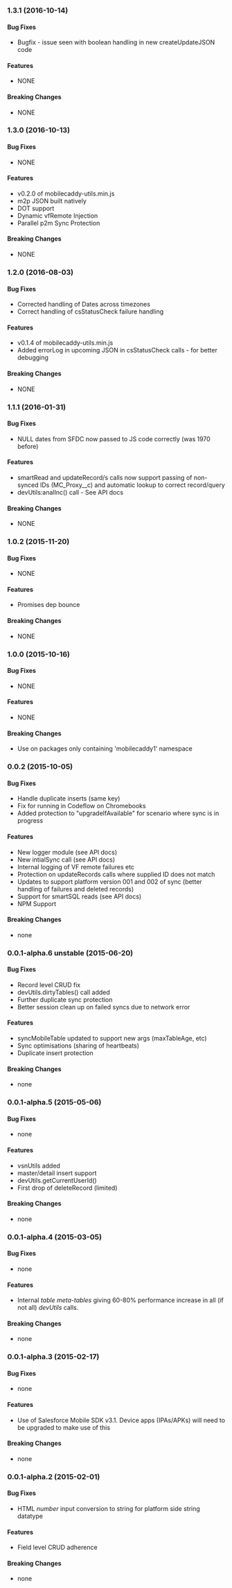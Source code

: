 ### 1.3.1  (2016-10-14)

#### Bug Fixes

* Bugfix - issue seen with boolean handling in new createUpdateJSON code

#### Features

* NONE

#### Breaking Changes

* NONE


### 1.3.0  (2016-10-13)

#### Bug Fixes

* NONE

#### Features

* v0.2.0 of mobilecaddy-utils.min.js
* m2p JSON built natively
* DOT support
* Dynamic vfRemote Injection
* Parallel p2m Sync Protection

#### Breaking Changes

* NONE


### 1.2.0  (2016-08-03)

#### Bug Fixes

* Corrected handling of Dates across timezones
* Correct handling of csStatusCheck failure handling

#### Features

* v0.1.4 of mobilecaddy-utils.min.js
* Added errorLog in upcoming JSON in csStatusCheck calls - for better debugging

#### Breaking Changes

* NONE

### 1.1.1  (2016-01-31)


#### Bug Fixes

* NULL dates from SFDC now passed to JS code correctly (was 1970 before)

#### Features

* smartRead and updateRecord/s calls now support passing of non-synced IDs (MC_Proxy__c) and automatic lookup to correct record/query
* devUtils:analInc() call - See API docs

#### Breaking Changes

* NONE


### 1.0.2  (2015-11-20)


#### Bug Fixes

* NONE

#### Features

* Promises dep bounce

#### Breaking Changes

* NONE


### 1.0.0  (2015-10-16)


#### Bug Fixes

* NONE

#### Features

* NONE

#### Breaking Changes

* Use on packages only containing 'mobilecaddy1' namespace


### 0.0.2 (2015-10-05)


#### Bug Fixes

* Handle duplicate inserts (same key)
* Fix for running in Codeflow on Chromebooks
* Added protection to "upgradeIfAvailable" for scenario where sync is in progress

#### Features

* New logger module (see API docs)
* New intialSync call (see API docs)
* Internal logging of VF remote failures etc
* Protection on updateRecords calls where supplied ID does not match
* Updates to support platform version 001 and 002 of sync (better handling of failures and deleted records)
* Support for smartSQL reads (see API docs)
* NPM Support

#### Breaking Changes

* none


### 0.0.1-alpha.6 unstable (2015-06-20)


#### Bug Fixes

* Record level CRUD fix
* devUtils.dirtyTables() call added
* Further duplicate sync protection
* Better session clean up on failed syncs due to network error

#### Features

* syncMobileTable updated to support new args (maxTableAge, etc)
* Sync optimisations (sharing of heartbeats)
* Duplicate insert protection

#### Breaking Changes

* none

### 0.0.1-alpha.5 (2015-05-06)


#### Bug Fixes

* none

#### Features

* vsnUtils added
* master/detail insert support
* devUtils.getCurrentUserId()
* First drop of deleteRecord (limited)

#### Breaking Changes

* none


### 0.0.1-alpha.4 (2015-03-05)


#### Bug Fixes

* none

#### Features

* Internal _table meta-tables_ giving 60-80% performance increase in all (if not all) _devUtils_ calls.

#### Breaking Changes

* none


### 0.0.1-alpha.3 (2015-02-17)


#### Bug Fixes

* none

#### Features

* Use of Salesforce Mobile SDK v3.1. Device apps (IPAs/APKs) will need to be upgraded to make use of this

#### Breaking Changes

* none


### 0.0.1-alpha.2 (2015-02-01)


#### Bug Fixes

* HTML _number_ input conversion to string for platform side string datatype

#### Features

* Field level CRUD adherence

#### Breaking Changes

* none